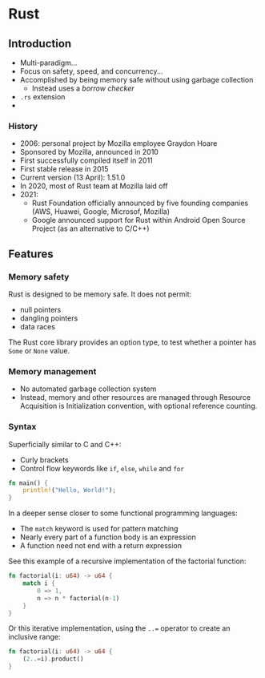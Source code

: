 # Rust

## Introduction

- Multi-paradigm...
- Focus on safety, speed, and concurrency...
- Accomplished by being memory safe without using garbage collection
  - Instead uses a _borrow checker_
- `.rs` extension
-

### History

- 2006: personal project by Mozilla employee Graydon Hoare
- Sponsored by Mozilla, announced in 2010
- First successfully compiled itself in 2011
- First stable release in 2015
- Current version (13 April): 1.51.0
- In 2020, most of Rust team at Mozilla laid off
- 2021:
  - Rust Foundation officially announced by five founding companies (AWS, Huawei, Google, Microsof, Mozilla)
  - Google announced support for Rust within Android Open Source Project (as an alternative to C/C++)

## Features

### Memory safety

Rust is designed to be memory safe. It does not permit:

- null pointers
- dangling pointers
- data races

The Rust core library provides an option type, to test whether a pointer has `Some` or `None` value.

### Memory management

- No automated garbage collection system
- Instead, memory and other resources are managed through Resource Acquisition is Initialization convention, with optional reference counting.

### Syntax

Superficially similar to C and C++:

- Curly brackets
- Control flow keywords like `if`, `else`, `while` and `for`

```rust
fn main() {
    println!("Hello, World!");
}
```

In a deeper sense closer to some functional programming languages:

- The `match` keyword is used for pattern matching
- Nearly every part of a function body is an expression
- A function need not end with a return expression

See this example of a recursive implementation of the factorial function:

```rust
fn factorial(i: u64) -> u64 {
    match i {
        0 => 1,
        n => n * factorial(n-1)
    }
}
```

Or this iterative implementation, using the `..=` operator to create an inclusive range:

```rust
fn factorial(i: u64) -> u64 {
    (2..=i).product()
}
```
